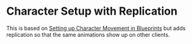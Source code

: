 # Character Setup with Replication
This is based on [Setting up Character Movement in Blueprints](https://docs.unrealengine.com/en-us/Gameplay/HowTo/CharacterMovement/Blueprints) but adds replication so that the same animations
show up on other clients.
